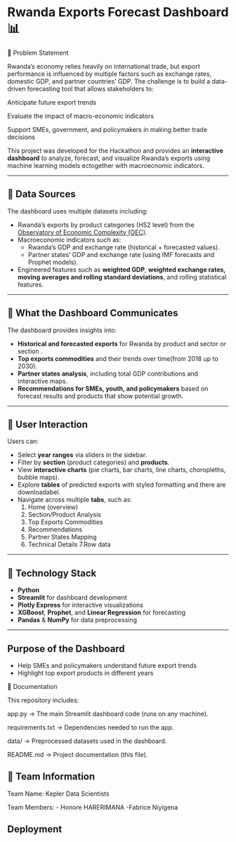 # Rwanda Exports Forecast Dashboard 📊

📌 Problem Statement

Rwanda’s economy relies heavily on international trade, but export performance is influenced by multiple factors such as exchange rates, domestic GDP, and partner countries’ GDP.
The challenge is to build a data-driven forecasting tool that allows stakeholders to:

Anticipate future export trends

Evaluate the impact of macro-economic indicators

Support SMEs, government, and policymakers in making better trade decisions

This project was developed for the Hackathon and provides an **interactive dashboard** to analyze, forecast, and visualize Rwanda’s exports using machine learning models  ectogether with macroecnomic indicators.

---

## 🔹 Data Sources
The dashboard uses multiple datasets including:
- Rwanda’s exports by product categories (HS2 level) from the [Observatory of Economic Complexity (OEC)](https://oec.world/).
- Macroeconomic indicators such as:
  - Rwanda’s GDP and exchange rate (historical + forecasted values).
  - Partner states’ GDP and exchange rate (using IMF forecasts and Prophet models).
- Engineered features such as **weighted GDP**, **weighted exchange rates, moving averages and rolling standard deviations**, and rolling statistical features.

---

## 🔹 What the Dashboard Communicates
The dashboard provides insights into:
- **Historical and forecasted exports** for Rwanda by product and sector or section .
- **Top exports commodities** and their trends over time(from 2018 up to 2030).
- **Partner states analysis**, including total GDP contributions and interactive maps.
- **Recommendations for SMEs, youth, and policymakers** based on forecast results and products that show potential growth.

---

## 🔹 User Interaction
Users can:
- Select **year ranges** via sliders in the sidebar.
- Filter by **section** (product categories) and **products**.
- View **interactive charts** (pie charts, bar charts, line charts, choropleths, bubble maps).
- Explore **tables** of predicted exports with styled formatting and there are downloadabel.
- Navigate across multiple **tabs**, such as:
  1. Home (overview)
  2. Section/Product Analysis
  3. Top Exports Commodities
  4. Recommendations
  5. Partner States Mapping
  6. Technical Details
  7.Row data

---

## 🔹 Technology Stack
- **Python**
- **Streamlit** for dashboard development
- **Plotly Express** for interactive visualizations
- **XGBoost**, **Prophet**, and **Linear Regression** for forecasting
- **Pandas** & **NumPy** for data preprocessing

---
## Purpose of the Dashboard
- Help SMEs and policymakers understand future export trends
- Highlight top export products in different years

🔹 Documentation

This repository includes:

app.py → The main Streamlit dashboard code (runs on any machine).

requirements.txt → Dependencies needed to run the app.

data/ → Preprocessed datasets used in the dashboard.

README.md → Project documentation (this file).


## 👥 Team Information

Team Name: Kepler Data Scientists

Team Members: - Honore HARERIMANA
             -Fabrice Niyigena


## Deployment

